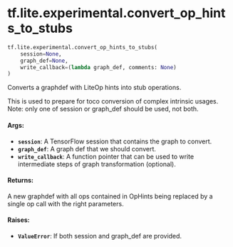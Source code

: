 <div itemscope itemtype="http://developers.google.com/ReferenceObject">
<meta itemprop="name" content="tf.lite.experimental.convert_op_hints_to_stubs" />
<meta itemprop="path" content="Stable" />
</div>

# tf.lite.experimental.convert_op_hints_to_stubs

``` python
tf.lite.experimental.convert_op_hints_to_stubs(
    session=None,
    graph_def=None,
    write_callback=(lambda graph_def, comments: None)
)
```

Converts a graphdef with LiteOp hints into stub operations.

This is used to prepare for toco conversion of complex intrinsic usages.
Note: only one of session or graph_def should be used, not both.

#### Args:

* <b>`session`</b>: A TensorFlow session that contains the graph to convert.
* <b>`graph_def`</b>: A graph def that we should convert.
* <b>`write_callback`</b>: A function pointer that can be used to write intermediate
    steps of graph transformation (optional).

#### Returns:

A new graphdef with all ops contained in OpHints being replaced by
a single op call with the right parameters.

#### Raises:

* <b>`ValueError`</b>: If both session and graph_def are provided.